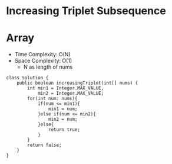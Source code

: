 # Increasing Triplet Subsequence

# Array

- Time Complexity: O(N)
- Space Complexity: O(1)
  - N as length of nums

```
class Solution {
    public boolean increasingTriplet(int[] nums) {
        int min1 = Integer.MAX_VALUE,
            min2 = Integer.MAX_VALUE;
        for(int num: nums){
            if(num <= min1){
                min1 = num;
            }else if(num <= min2){
                min2 = num;
            }else{
                return true;
            }
        }
        return false;
    }
}
```
